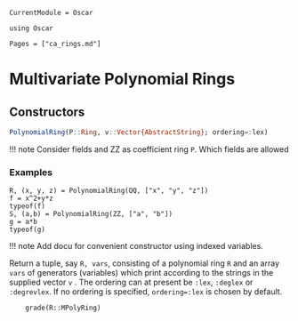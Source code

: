 ```@meta
CurrentModule = Oscar
```

```@setup oscar
using Oscar
```

```@contents
Pages = ["ca_rings.md"]
```

# Multivariate Polynomial Rings


## Constructors

```julia
PolynomialRing(P::Ring, v::Vector{AbstractString}; ordering=:lex)
```

!!! note
    Consider fields and ZZ as coefficient ring `P`. Which fields are allowed


### Examples
```@repl oscar
R, (x, y, z) = PolynomialRing(QQ, ["x", "y", "z"])
f = x^2+y*z
typeof(f)
S, (a,b) = PolynomialRing(ZZ, ["a", "b"])
g = a*b
typeof(g)
```

!!! note
    Add docu for convenient constructor using indexed variables.





Return a tuple, say `R, vars`, consisting of a polynomial ring `R` and an array
`vars` of generators (variables) which print according to the strings in the supplied
vector `v` . The ordering can at present be `:lex`, `:deglex` or `:degrevlex`.
If no ordering is specified, `ordering=:lex` is chosen by default.


```@docs
    grade(R::MPolyRing)
```
